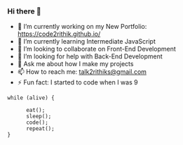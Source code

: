 ### Hi there 👋

<!--
**Code2Rithik/Code2Rithik** is a ✨ _special_ ✨ repository because its `README.md` (this file) appears on your GitHub profile.

Here are some ideas to get you started:-->

- 🔭 I’m currently working on my New Portfolio: https://code2rithik.github.io/
- 🌱 I’m currently learning Intermediate JavaScript
- 👯 I’m looking to collaborate on Front-End Development
- 🤔 I’m looking for help with Back-End Development
- 💬 Ask me about how I make my projects
- 📫 How to reach me: talk2rithiks@gmail.com
- ⚡ Fun fact: I started to code when I was 9

```
while (alive) {
   
      eat();   
      sleep();
      code();
      repeat();
}
```
